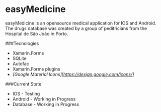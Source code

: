 # easyMedicine

easyMedicine is an opensource medical application for IOS and Android. The drugs database was created by a group of peditricians from the Hospital de São João in Porto.


###Tecnologies 
  - Xamarin.Forms
  - SQLite 
  - Autofac 
  - Xamarin.Forms plugins
  - *[Google Material Icons][https://design.google.com/icons/]*

###Current State
  - IOS - Testing
  - Android - Working in Progress
  - Database - Working in Progress
